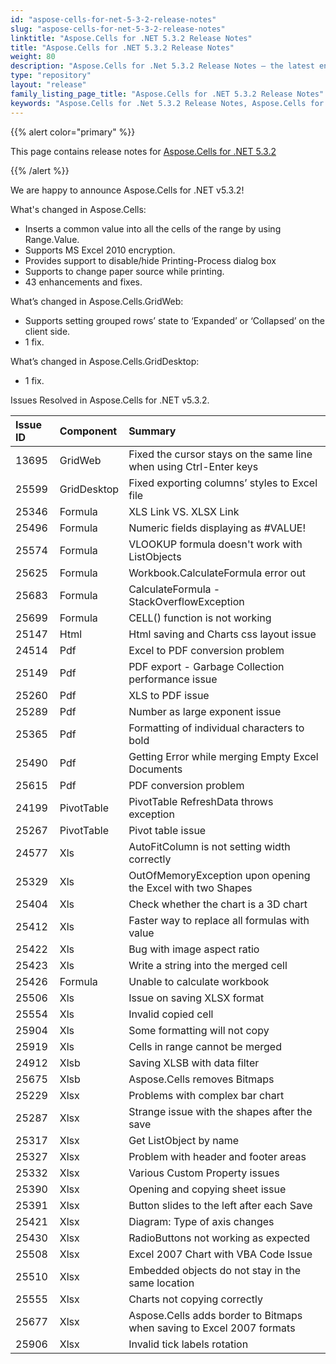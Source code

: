```yaml
---
id: "aspose-cells-for-net-5-3-2-release-notes"
slug: "aspose-cells-for-net-5-3-2-release-notes"
linktitle: "Aspose.Cells for .NET 5.3.2 Release Notes"
title: "Aspose.Cells for .NET 5.3.2 Release Notes"
weight: 80
description: "Aspose.Cells for .Net 5.3.2 Release Notes – the latest enhancements, new features, and fixes."
type: "repository"
layout: "release"
family_listing_page_title: "Aspose.Cells for .NET 5.3.2 Release Notes"
keywords: "Aspose.Cells for .Net 5.3.2 Release Notes, Aspose.Cells for .Net 5.3.2 updates and fixes"
---
```


{{% alert color="primary" %}} 

This page contains release notes for [Aspose.Cells for .NET 5.3.2](https://releases.aspose.com/cells/net/new-releases/aspose.cells-for-.net-5.3.2/)

{{% /alert %}} 

We are happy to announce Aspose.Cells for .NET v5.3.2! 

What's changed in Aspose.Cells: 

- Inserts a common value into all the cells of the range by using Range.Value.
- Supports MS Excel 2010 encryption.
- Provides support to disable/hide Printing-Process dialog box
- Supports to change paper source while printing.
- 43 enhancements and fixes.

What’s changed in Aspose.Cells.GridWeb: 

- Supports setting grouped rows’ state to ‘Expanded’ or ‘Collapsed’ on the client side.
- 1 fix.



What’s changed in Aspose.Cells.GridDesktop: 

- 1 fix.

Issues Resolved in Aspose.Cells for .NET v5.3.2. 

|**Issue ID** |**Component** |**Summary** |
| :- | :- | :- |
|13695 |GridWeb |Fixed the cursor stays on the same line when using Ctrl-Enter keys |
|25599 |GridDesktop |Fixed exporting columns’ styles to Excel file |
|25346 |Formula |XLS Link VS. XLSX Link |
|25496 |Formula |Numeric fields displaying as #VALUE! |
|25574 |Formula |VLOOKUP formula doesn't work with ListObjects |
|25625 |Formula |Workbook.CalculateFormula error out |
|25683 |Formula |CalculateFormula - StackOverflowException |
|25699 |Formula |CELL() function is not working |
|25147 |Html |Html saving and Charts css layout issue |
|24514 |Pdf |Excel to PDF conversion problem |
|25149 |Pdf |PDF export - Garbage Collection performance issue |
|25260 |Pdf |XLS to PDF issue |
|25289 |Pdf |Number as large exponent issue |
|25365 |Pdf |Formatting of individual characters to bold |
|25490 |Pdf |Getting Error while merging Empty Excel Documents |
|25615 |Pdf |PDF conversion problem |
|24199 |PivotTable |PivotTable RefreshData throws exception |
|25267 |PivotTable |Pivot table issue |
|24577 |Xls |AutoFitColumn is not setting width correctly |
|25329 |Xls |OutOfMemoryException upon opening the Excel with two Shapes |
|25404 |Xls |Check whether the chart is a 3D chart |
|25412 |Xls |Faster way to replace all formulas with value |
|25422 |Xls |Bug with image aspect ratio |
|25423 |Xls |Write a string into the merged cell |
|25426 |Formula |Unable to calculate workbook |
|25506 |Xls |Issue on saving XLSX format |
|25554 |Xls |Invalid copied cell |
|25904 |Xls |Some formatting will not copy |
|25919 |Xls |Cells in range cannot be merged |
|24912 |Xlsb |Saving XLSB with data filter |
|25675 |Xlsb |Aspose.Cells removes Bitmaps |
|25229 |Xlsx |Problems with complex bar chart |
|25287 |Xlsx |Strange issue with the shapes after the save |
|25317 |Xlsx |Get ListObject by name |
|25327 |Xlsx |Problem with header and footer areas |
|25332 |Xlsx |Various Custom Property issues |
|25390 |Xlsx |Opening and copying sheet issue |
|25391 |Xlsx |Button slides to the left after each Save |
|25421 |Xlsx |Diagram: Type of axis changes |
|25430 |Xlsx |RadioButtons not working as expected |
|25508 |Xlsx |Excel 2007 Chart with VBA Code Issue |
|25510 |Xlsx |Embedded objects do not stay in the same location |
|25555 |Xlsx |Charts not copying correctly |
|25677 |Xlsx |Aspose.Cells adds border to Bitmaps when saving to Excel 2007 formats |
|25906 |Xlsx |Invalid tick labels rotation |

